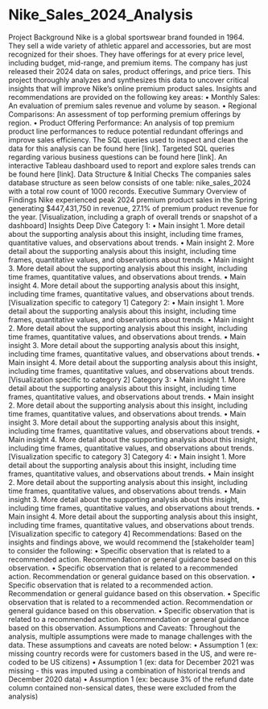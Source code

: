 # Nike_Sales_2024_Analysis
Project Background
Nike is a global sportswear brand founded in 1964. They sell a wide variety of athletic apparel and accessories, but are most recognized for their shoes. They have offerings for at every price level, including budget, mid-range, and premium items. 
The company has just released their 2024 data on sales, product offerings, and price tiers. This project thoroughly analyzes and synthesizes this data to uncover critical insights that will improve Nike’s online premium product sales.
Insights and recommendations are provided on the following key areas:
•	Monthly Sales: An evaluation of premium sales revenue and volume by season. 
•	Regional Comparisons: An assessment of top performing premium offerings by region.
•	Product Offering Performance: An analysis of top premium product line performances to reduce potential redundant offerings and improve sales efficiency. 
The SQL queries used to inspect and clean the data for this analysis can be found here [link].
Targeted SQL queries regarding various business questions can be found here [link].
An interactive Tableau dashboard used to report and explore sales trends can be found here [link].
Data Structure & Initial Checks
The companies sales database structure as seen below consists of one table: nike_sales_2024 with a total row count of 1000 records. 
Executive Summary
Overview of Findings
Nike experienced peak 2024 premium product sales in the Spring generating $447,431,750 in revenue, 27.1% of premium product revenue for the year.
[Visualization, including a graph of overall trends or snapshot of a dashboard]
Insights Deep Dive
Category 1:
•	Main insight 1. More detail about the supporting analysis about this insight, including time frames, quantitative values, and observations about trends.
•	Main insight 2. More detail about the supporting analysis about this insight, including time frames, quantitative values, and observations about trends.
•	Main insight 3. More detail about the supporting analysis about this insight, including time frames, quantitative values, and observations about trends.
•	Main insight 4. More detail about the supporting analysis about this insight, including time frames, quantitative values, and observations about trends.
[Visualization specific to category 1]
Category 2:
•	Main insight 1. More detail about the supporting analysis about this insight, including time frames, quantitative values, and observations about trends.
•	Main insight 2. More detail about the supporting analysis about this insight, including time frames, quantitative values, and observations about trends.
•	Main insight 3. More detail about the supporting analysis about this insight, including time frames, quantitative values, and observations about trends.
•	Main insight 4. More detail about the supporting analysis about this insight, including time frames, quantitative values, and observations about trends.
[Visualization specific to category 2]
Category 3:
•	Main insight 1. More detail about the supporting analysis about this insight, including time frames, quantitative values, and observations about trends.
•	Main insight 2. More detail about the supporting analysis about this insight, including time frames, quantitative values, and observations about trends.
•	Main insight 3. More detail about the supporting analysis about this insight, including time frames, quantitative values, and observations about trends.
•	Main insight 4. More detail about the supporting analysis about this insight, including time frames, quantitative values, and observations about trends.
[Visualization specific to category 3]
Category 4:
•	Main insight 1. More detail about the supporting analysis about this insight, including time frames, quantitative values, and observations about trends.
•	Main insight 2. More detail about the supporting analysis about this insight, including time frames, quantitative values, and observations about trends.
•	Main insight 3. More detail about the supporting analysis about this insight, including time frames, quantitative values, and observations about trends.
•	Main insight 4. More detail about the supporting analysis about this insight, including time frames, quantitative values, and observations about trends.
[Visualization specific to category 4]
Recommendations:
Based on the insights and findings above, we would recommend the [stakeholder team] to consider the following:
•	Specific observation that is related to a recommended action. Recommendation or general guidance based on this observation.
•	Specific observation that is related to a recommended action. Recommendation or general guidance based on this observation.
•	Specific observation that is related to a recommended action. Recommendation or general guidance based on this observation.
•	Specific observation that is related to a recommended action. Recommendation or general guidance based on this observation.
•	Specific observation that is related to a recommended action. Recommendation or general guidance based on this observation.
Assumptions and Caveats:
Throughout the analysis, multiple assumptions were made to manage challenges with the data. These assumptions and caveats are noted below:
•	Assumption 1 (ex: missing country records were for customers based in the US, and were re-coded to be US citizens)
•	Assumption 1 (ex: data for December 2021 was missing - this was imputed using a combination of historical trends and December 2020 data)
•	Assumption 1 (ex: because 3% of the refund date column contained non-sensical dates, these were excluded from the analysis)
